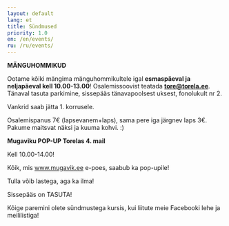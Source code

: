 ```yaml
---
layout: default
lang: et
title: Sündmused
priority: 1.0
en: /en/events/
ru: /ru/events/
---
```


**MÄNGUHOMMIKUD**


Ootame kõiki mängima mänguhommikultele igal **esmaspäeval ja neljapäeval kell 10.00-13.00**! 
Osalemissoovist teatada **tore@torela.ee**.
Tänaval tasuta parkimine, sissepääs tänavapoolsest uksest, fonolukult nr 2.

Vankrid saab jätta 1. korrusele.

Osalemispanus 7€ (lapsevanem+laps), sama pere iga järgnev laps 3€.
Pakume maitsvat näksi ja kuuma kohvi. :)

**Mugaviku POP-UP Torelas 4. mail**


Kell 10.00-14.00!

Kõik, mis www.mugavik.ee e-poes, saabub ka pop-upile!

Tulla võib lastega, aga ka ilma!

Sissepääs on TASUTA!


Kõige paremini olete sündmustega kursis, kui liitute meie Facebooki lehe ja meililistiga!
